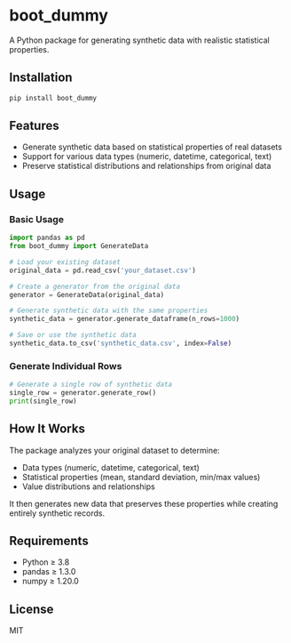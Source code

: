 # boot_dummy

A Python package for generating synthetic data with realistic statistical properties.

## Installation

```bash
pip install boot_dummy
```

## Features

- Generate synthetic data based on statistical properties of real datasets
- Support for various data types (numeric, datetime, categorical, text)
- Preserve statistical distributions and relationships from original data

## Usage

### Basic Usage

```python
import pandas as pd
from boot_dummy import GenerateData

# Load your existing dataset
original_data = pd.read_csv('your_dataset.csv')

# Create a generator from the original data
generator = GenerateData(original_data)

# Generate synthetic data with the same properties
synthetic_data = generator.generate_dataframe(n_rows=1000)

# Save or use the synthetic data
synthetic_data.to_csv('synthetic_data.csv', index=False)
```

### Generate Individual Rows

```python
# Generate a single row of synthetic data
single_row = generator.generate_row()
print(single_row)
```

## How It Works

The package analyzes your original dataset to determine:
- Data types (numeric, datetime, categorical, text)
- Statistical properties (mean, standard deviation, min/max values)
- Value distributions and relationships

It then generates new data that preserves these properties while creating entirely synthetic records.

## Requirements

- Python ≥ 3.8
- pandas ≥ 1.3.0
- numpy ≥ 1.20.0

## License

MIT